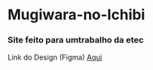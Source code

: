 # Mugiwara-no-Ichibi

### Site feito para umtrabalho da etec

<p>Link do Design (Figma) <a  href="https://www.figma.com/file/nzXhHN7sxQKWd9qCzqv3Gl/Mugiwara-no-Ichibi-Index?node-id=0%3A1" target="_blank"> Aqui</a> </p>
